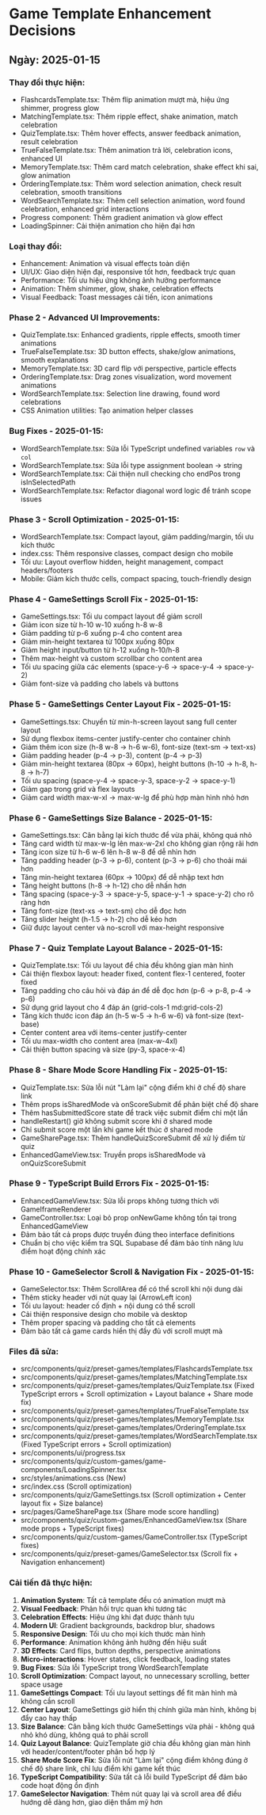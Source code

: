 
# Game Template Enhancement Decisions

## Ngày: 2025-01-15

### Thay đổi thực hiện:
- FlashcardsTemplate.tsx: Thêm flip animation mượt mà, hiệu ứng shimmer, progress glow
- MatchingTemplate.tsx: Thêm ripple effect, shake animation, match celebration
- QuizTemplate.tsx: Thêm hover effects, answer feedback animation, result celebration
- TrueFalseTemplate.tsx: Thêm animation trả lời, celebration icons, enhanced UI
- MemoryTemplate.tsx: Thêm card match celebration, shake effect khi sai, glow animation
- OrderingTemplate.tsx: Thêm word selection animation, check result celebration, smooth transitions
- WordSearchTemplate.tsx: Thêm cell selection animation, word found celebration, enhanced grid interactions
- Progress component: Thêm gradient animation và glow effect
- LoadingSpinner: Cải thiện animation cho hiện đại hơn

### Loại thay đổi:
- Enhancement: Animation và visual effects toàn diện
- UI/UX: Giao diện hiện đại, responsive tốt hơn, feedback trực quan
- Performance: Tối ưu hiệu ứng không ảnh hưởng performance
- Animation: Thêm shimmer, glow, shake, celebration effects
- Visual Feedback: Toast messages cải tiến, icon animations

### Phase 2 - Advanced UI Improvements:
- QuizTemplate.tsx: Enhanced gradients, ripple effects, smooth timer animations
- TrueFalseTemplate.tsx: 3D button effects, shake/glow animations, smooth explanations
- MemoryTemplate.tsx: 3D card flip với perspective, particle effects
- OrderingTemplate.tsx: Drag zones visualization, word movement animations
- WordSearchTemplate.tsx: Selection line drawing, found word celebrations
- CSS Animation utilities: Tạo animation helper classes

### Bug Fixes - 2025-01-15:
- WordSearchTemplate.tsx: Sửa lỗi TypeScript undefined variables `row` và `col`
- WordSearchTemplate.tsx: Sửa lỗi type assignment boolean -> string
- WordSearchTemplate.tsx: Cải thiện null checking cho endPos trong isInSelectedPath
- WordSearchTemplate.tsx: Refactor diagonal word logic để tránh scope issues

### Phase 3 - Scroll Optimization - 2025-01-15:
- WordSearchTemplate.tsx: Compact layout, giảm padding/margin, tối ưu kích thước
- index.css: Thêm responsive classes, compact design cho mobile
- Tối ưu: Layout overflow hidden, height management, compact headers/footers
- Mobile: Giảm kích thước cells, compact spacing, touch-friendly design

### Phase 4 - GameSettings Scroll Fix - 2025-01-15:
- GameSettings.tsx: Tối ưu compact layout để giảm scroll
- Giảm icon size từ h-10 w-10 xuống h-8 w-8
- Giảm padding từ p-6 xuống p-4 cho content area
- Giảm min-height textarea từ 100px xuống 80px
- Giảm height input/button từ h-12 xuống h-10/h-8
- Thêm max-height và custom scrollbar cho content area
- Tối ưu spacing giữa các elements (space-y-6 -> space-y-4 -> space-y-2)
- Giảm font-size và padding cho labels và buttons

### Phase 5 - GameSettings Center Layout Fix - 2025-01-15:
- GameSettings.tsx: Chuyển từ min-h-screen layout sang full center layout
- Sử dụng flexbox items-center justify-center cho container chính
- Giảm thêm icon size (h-8 w-8 -> h-6 w-6), font-size (text-sm -> text-xs)
- Giảm padding header (p-4 -> p-3), content (p-4 -> p-3)
- Giảm min-height textarea (80px -> 60px), height buttons (h-10 -> h-8, h-8 -> h-7)
- Tối ưu spacing (space-y-4 -> space-y-3, space-y-2 -> space-y-1)
- Giảm gap trong grid và flex layouts
- Giảm card width max-w-xl -> max-w-lg để phù hợp màn hình nhỏ hơn

### Phase 6 - GameSettings Size Balance - 2025-01-15:
- GameSettings.tsx: Cân bằng lại kích thước để vừa phải, không quá nhỏ
- Tăng card width từ max-w-lg lên max-w-2xl cho không gian rộng rãi hơn
- Tăng icon size từ h-6 w-6 lên h-8 w-8 để dễ nhìn hơn
- Tăng padding header (p-3 -> p-6), content (p-3 -> p-6) cho thoải mái hơn
- Tăng min-height textarea (60px -> 100px) để dễ nhập text hơn
- Tăng height buttons (h-8 -> h-12) cho dễ nhấn hơn
- Tăng spacing (space-y-3 -> space-y-5, space-y-1 -> space-y-2) cho rõ ràng hơn
- Tăng font-size (text-xs -> text-sm) cho dễ đọc hơn
- Tăng slider height (h-1.5 -> h-2) cho dễ kéo hơn
- Giữ được layout center và no-scroll với max-height responsive

### Phase 7 - Quiz Template Layout Balance - 2025-01-15:
- QuizTemplate.tsx: Tối ưu layout để chia đều không gian màn hình
- Cải thiện flexbox layout: header fixed, content flex-1 centered, footer fixed
- Tăng padding cho câu hỏi và đáp án để dễ đọc hơn (p-6 -> p-8, p-4 -> p-6)
- Sử dụng grid layout cho 4 đáp án (grid-cols-1 md:grid-cols-2)
- Tăng kích thước icon đáp án (h-5 w-5 -> h-6 w-6) và font-size (text-base)
- Center content area với items-center justify-center
- Tối ưu max-width cho content area (max-w-4xl)
- Cải thiện button spacing và size (py-3, space-x-4)

### Phase 8 - Share Mode Score Handling Fix - 2025-01-15:
- QuizTemplate.tsx: Sửa lỗi nút "Làm lại" cộng điểm khi ở chế độ share link
- Thêm props isSharedMode và onScoreSubmit để phân biệt chế độ share
- Thêm hasSubmittedScore state để track việc submit điểm chỉ một lần
- handleRestart() giờ không submit score khi ở shared mode
- Chỉ submit score một lần khi game kết thúc ở shared mode
- GameSharePage.tsx: Thêm handleQuizScoreSubmit để xử lý điểm từ quiz
- EnhancedGameView.tsx: Truyền props isSharedMode và onQuizScoreSubmit

### Phase 9 - TypeScript Build Errors Fix - 2025-01-15:
- EnhancedGameView.tsx: Sửa lỗi props không tương thích với GameIframeRenderer
- GameController.tsx: Loại bỏ prop onNewGame không tồn tại trong EnhancedGameView
- Đảm bảo tất cả props được truyền đúng theo interface definitions
- Chuẩn bị cho việc kiểm tra SQL Supabase để đảm bảo tính năng lưu điểm hoạt động chính xác

### Phase 10 - GameSelector Scroll & Navigation Fix - 2025-01-15:
- GameSelector.tsx: Thêm ScrollArea để có thể scroll khi nội dung dài
- Thêm sticky header với nút quay lại (ArrowLeft icon)
- Tối ưu layout: header cố định + nội dung có thể scroll
- Cải thiện responsive design cho mobile và desktop
- Thêm proper spacing và padding cho tất cả elements
- Đảm bảo tất cả game cards hiển thị đầy đủ với scroll mượt mà

### Files đã sửa:
- src/components/quiz/preset-games/templates/FlashcardsTemplate.tsx
- src/components/quiz/preset-games/templates/MatchingTemplate.tsx  
- src/components/quiz/preset-games/templates/QuizTemplate.tsx (Fixed TypeScript errors + Scroll optimization + Layout balance + Share mode fix)
- src/components/quiz/preset-games/templates/TrueFalseTemplate.tsx
- src/components/quiz/preset-games/templates/MemoryTemplate.tsx
- src/components/quiz/preset-games/templates/OrderingTemplate.tsx
- src/components/quiz/preset-games/templates/WordSearchTemplate.tsx (Fixed TypeScript errors + Scroll optimization)
- src/components/ui/progress.tsx
- src/components/quiz/custom-games/game-components/LoadingSpinner.tsx
- src/styles/animations.css (New)
- src/index.css (Scroll optimization)
- src/components/quiz/GameSettings.tsx (Scroll optimization + Center layout fix + Size balance)
- src/pages/GameSharePage.tsx (Share mode score handling)
- src/components/quiz/custom-games/EnhancedGameView.tsx (Share mode props + TypeScript fixes)
- src/components/quiz/custom-games/GameController.tsx (TypeScript fixes)
- src/components/quiz/preset-games/GameSelector.tsx (Scroll fix + Navigation enhancement)

### Cải tiến đã thực hiện:
1. **Animation System**: Tất cả template đều có animation mượt mà
2. **Visual Feedback**: Phản hồi trực quan khi tương tác
3. **Celebration Effects**: Hiệu ứng khi đạt được thành tựu
4. **Modern UI**: Gradient backgrounds, backdrop blur, shadows
5. **Responsive Design**: Tối ưu cho mọi kích thước màn hình
6. **Performance**: Animation không ảnh hưởng đến hiệu suất
7. **3D Effects**: Card flips, button depths, perspective animations
8. **Micro-interactions**: Hover states, click feedback, loading states
9. **Bug Fixes**: Sửa lỗi TypeScript trong WordSearchTemplate
10. **Scroll Optimization**: Compact layout, no unnecessary scrolling, better space usage
11. **GameSettings Compact**: Tối ưu layout settings để fit màn hình mà không cần scroll
12. **Center Layout**: GameSettings giờ hiển thị chính giữa màn hình, không bị đẩy cao hay thấp
13. **Size Balance**: Cân bằng kích thước GameSettings vừa phải - không quá nhỏ khó dùng, không quá to phải scroll
14. **Quiz Layout Balance**: QuizTemplate giờ chia đều không gian màn hình với header/content/footer phân bố hợp lý
15. **Share Mode Score Fix**: Sửa lỗi nút "Làm lại" cộng điểm không đúng ở chế độ share link, chỉ lưu điểm khi game kết thúc
16. **TypeScript Compatibility**: Sửa tất cả lỗi build TypeScript để đảm bảo code hoạt động ổn định
17. **GameSelector Navigation**: Thêm nút quay lại và scroll area để điều hướng dễ dàng hơn, giao diện thẩm mỹ hơn
